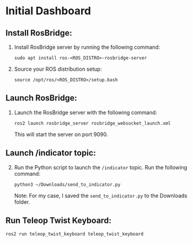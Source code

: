 # Initial Dashboard

## Install RosBridge:
1. Install RosBridge server by running the following command:
    ```shell
    sudo apt install ros-<ROS_DISTRO>-rosbridge-server
    ```
2. Source your ROS distribution setup:
    ```shell
    source /opt/ros/<ROS_DISTRO>/setup.bash
    ```

## Launch RosBridge:
1. Launch the RosBridge server with the following command:
    ```shell
    ros2 launch rosbridge_server rosbridge_websocket_launch.xml 
    ```
   This will start the server on port 9090.

## Launch /indicator topic:
2. Run the Python script to launch the `/indicator` topic. Run the following command:
    ```shell
    python3 ~/Downloads/send_to_indicator.py
    ```
   Note: For my case, I saved the `send_to_indicator.py` to the Downloads folder.

## Run Teleop Twist Keyboard:

    ros2 run teleop_twist_keyboard teleop_twist_keyboard



